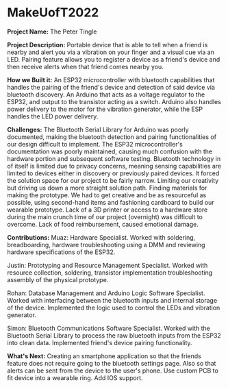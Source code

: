 # MakeUofT2022

**Project Name:** The Peter Tingle

**Project Description:**
Portable device that is able to tell when a friend is nearby and alert you via a vibration on your finger and a visual cue via an LED. Pairing feature allows you to register a device as a friend's device and then receive alerts when that friend comes nearby you.

**How we Built it:**
An ESP32 microcontroller with bluetooth capabilities that handles the pairing of the friend's device and detection of said device via bluetooth discovery. An Arduino that acts as a voltage regulator to the ESP32, and output to the transistor acting as a switch. Arduino also handles power delivery to the motor for the vibration generator, while the ESP handles the LED power delivery.

**Challenges:**
The Bluetooth Serial Library for Arduino was poorly documented, making the bluetooth detection and pairing functionalities of our design difficult to implement. 
The ESP32 microcontroller's documentation was poorly maintained, causing much confusion with the hardware portion and subsequent software testing.
Bluetooth technology in of itself is limited due to privacy concerns, meaning sensing capabilities are limited to devices either in discovery or previously paired devices. It forced the solution space for our project to be fairly narrow. Limiting our creativity but driving us down a more straight solution path.
Finding materials for making the prototype. We had to get creative and be as resourceful as possible, using second-hand items and fashioning cardboard to build our wearable prototype. Lack of a 3D printer or access to a hardware store during the main crunch time of our project (overnight) was difficult to overcome.
Lack of food reimbursement, caused emotional damage.


**Contributions:**
Muaz:
Hardware Specialist.
Worked with soldering, breadboarding, hardware troubleshooting using a DMM and reviewing hardware specifications of the ESP32.

Justin:
Prototyping and Resource Management Specialist.
Worked with resource collection, soldering, transistor implementation troubleshooting assembly of the physical prototype. 

Rohan:
Database Management and Arduino Logic Software Specialist.
Worked with interfacing between the bluetooth inputs and internal storage of the device. Implemented the logic used to control the LEDs and vibration generator.

Simon: 
Bluetooth Communications Software Specialist.
Worked with the Bluetooth Serial Library to process the raw bluetooth inputs from the ESP32 into clean data. Implemented friend's device pairing functionality.


**What's Next:**
Creating an smartphone application so that the friends feature does not require going to the bluetooth settings page. Also so that alerts can be sent from the device to the user's phone.
Use custom PCB to fit device into a wearable ring.
Add IOS support.


